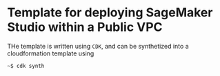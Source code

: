 
# Template for deploying SageMaker Studio within a Public VPC

THe template is written using `CDK`, and can be synthetized into a cloudformation template using

```terminal
~$ cdk synth
```


